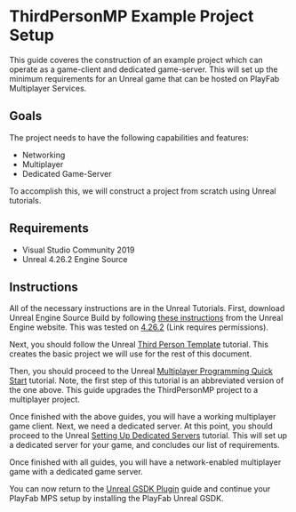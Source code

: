 # ThirdPersonMP Example Project Setup

This guide coveres the construction of an example project which can operate as a game-client and dedicated game-server. This will set up the minimum requirements for an Unreal game that can be hosted on PlayFab Multiplayer Services.

## Goals

The project needs to have the following capabilities and features:

* Networking
* Multiplayer
* Dedicated Game-Server

To accomplish this, we will construct a project from scratch using Unreal tutorials.

## Requirements

* Visual Studio Community 2019
* Unreal 4.26.2 Engine Source

## Instructions

All of the necessary instructions are in the Unreal Tutorials. First, download Unreal Engine Source Build by following [these instructions](https://docs.unrealengine.com/4.26/en-US/ProgrammingAndScripting/ProgrammingWithCPP/DownloadingSourceCode/) from the Unreal Engine website. This was tested on [4.26.2](https://github.com/EpicGames/UnrealEngine/releases/tag/4.26.2-release) (Link requires permissions).

Next, you should follow the Unreal [Third Person Template](https://docs.unrealengine.com/4.27/en-US/Resources/Templates/ThirdPerson/) tutorial. This creates the basic project we will use for the rest of this document.

Then, you should proceed to the Unreal [Multiplayer Programming Quick Start](https://docs.unrealengine.com/4.27/en-US/InteractiveExperiences/Networking/QuickStart/) tutorial. Note, the first step of this tutorial is an abbreviated version of the one above. This guide upgrades the ThirdPersonMP project to a multiplayer project.

Once finished with the above guides, you will have a working multiplayer game client. Next, we need a dedicated server. At this point, you should proceed to the Unreal [Setting Up Dedicated Servers](https://docs.unrealengine.com/4.27/en-US/InteractiveExperiences/Networking/HowTo/DedicatedServers/) tutorial. This will set up a dedicated server for your game, and concludes our list of requirements.

Once finished with all guides, you will have a network-enabled multiplayer game with a dedicated game server.

You can now return to the [Unreal GSDK Plugin](README.md#project-setup) guide and continue your PlayFab MPS setup by installing the PlayFab Unreal GSDK.
